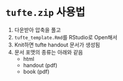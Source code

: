 # `tufte.zip` 사용법

1. 다운받아 압축을 풀고
2. `tufte_template.Rmd`를 RStudio로 Open해서
3. Knit하면 tufte handout 문서가 생성됨
4. 문서 포맷의 종류는 아래와 같음
    + html 
    + handout (pdf)
    + book (pdf)
